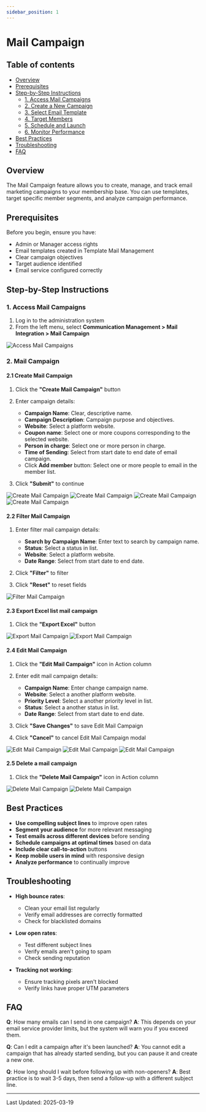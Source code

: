 ```yaml
---
sidebar_position: 1
---
```

# Mail Campaign

## Table of contents
- [Overview](#overview)
- [Prerequisites](#prerequisites)
- [Step-by-Step Instructions](#step-by-step-instructions)
  - [1. Access Mail Campaigns](#1-access-mail-campaigns)
  - [2. Create a New Campaign](#2-create-a-new-campaign)
  - [3. Select Email Template](#3-select-email-template)
  - [4. Target Members](#4-target-members)
  - [5. Schedule and Launch](#5-schedule-and-launch)
  - [6. Monitor Performance](#6-monitor-performance)
- [Best Practices](#best-practices)
- [Troubleshooting](#troubleshooting)
- [FAQ](#faq)

## Overview

The Mail Campaign feature allows you to create, manage, and track email marketing campaigns to your membership base. You can use templates, target specific member segments, and analyze campaign performance.

## Prerequisites

Before you begin, ensure you have:
- Admin or Manager access rights
- Email templates created in Template Mail Management
- Clear campaign objectives
- Target audience identified
- Email service configured correctly

## Step-by-Step Instructions

### 1. Access Mail Campaigns

1. Log in to the administration system
2. From the left menu, select **Communication Management > Mail Integration > Mail Campaign**

![Access Mail Campaigns](./imgs/01-mail-campaign/01-mail-campaign.png)

### 2. Mail Campaign
#### 2.1 Create Mail Campaign

1. Click the **"Create Mail Campaign"** button
2. Enter campaign details:
   - **Campaign Name**: Clear, descriptive name.
   - **Campaign Description**: Campaign purpose and objectives.
   - **Website**: Select a platform website.
   - **Coupon name**: Select one or more coupons corresponding to the selected website.
   - **Person in charge**: Select one or more person in charge.
   - **Time of Sending**: Select from start date to end date of email campaign.
   - Click **Add member** button: Select one or more people to email in the member list.

3. Click **"Submit"** to continue

![Create Mail Campaign](./imgs/01-mail-campaign/02-mail-campaign-create.png)
![Create Mail Campaign](./imgs/01-mail-campaign/04-mail-campaign-create-input-info.png)
![Create Mail Campaign](./imgs/01-mail-campaign/05-mail-campaign-create-addmember.png)
![Create Mail Campaign](./imgs/01-mail-campaign/06-mail-campaign-create-submit.png)

#### 2.2 Filter Mail Campaign
1. Enter filter mail campaign details:
   - **Search by Campaign Name**: Enter text to search by campaign name.
   - **Status**: Select a status in list.
   - **Website**: Select a platform website.
   - **Date Range**: Select from start date to end date.

2. Click **"Filter"** to filter
3. Click **"Reset"** to reset fields

![Filter Mail Campaign](./imgs/01-mail-campaign/08-mail-campaign-filter.png)

#### 2.3 Export Excel list mail campaign
1. Click the **"Export Excel"** button

![Export Mail Campaign](./imgs/01-mail-campaign/11-mail-campaign-export.png)
![Export Mail Campaign](./imgs/01-mail-campaign/12-mail-campaign-export.png)

#### 2.4 Edit Mail Campaign
1. Click the **"Edit Mail Campaign"** icon in Action column
2. Enter edit mail campaign details:
   - **Campaign Name**: Enter change campaign name.
   - **Website**: Select a another platform website.
   - **Priority Level**: Select a another priority level in list.
   - **Status**: Select a another status in list.
   - **Date Range**: Select from start date to end date.

3. Click **"Save Changes"** to save Edit Mail Campaign 
4. Click **"Cancel"** to cancel Edit Mail Campaign modal

![Edit Mail Campaign](./imgs/01-mail-campaign/13-mail-campaign-edit.png)
![Edit Mail Campaign](./imgs/01-mail-campaign/14-mail-campaign-edit.png)
![Edit Mail Campaign](./imgs/01-mail-campaign/15-mail-campaign-edit.png)

#### 2.5 Delete a mail campaign
1. Click the **"Delete Mail Campaign"** icon in Action column

![Delete Mail Campaign](./imgs/01-mail-campaign/16-mail-campaign-delete.png)
![Delete Mail Campaign](./imgs/01-mail-campaign/17-mail-campaign-delete.png)

## Best Practices

- **Use compelling subject lines** to improve open rates
- **Segment your audience** for more relevant messaging
- **Test emails across different devices** before sending
- **Schedule campaigns at optimal times** based on data
- **Include clear call-to-action** buttons
- **Keep mobile users in mind** with responsive design
- **Analyze performance** to continually improve

## Troubleshooting

- **High bounce rates**:
  - Clean your email list regularly
  - Verify email addresses are correctly formatted
  - Check for blacklisted domains

- **Low open rates**:
  - Test different subject lines
  - Verify emails aren't going to spam
  - Check sending reputation

- **Tracking not working**:
  - Ensure tracking pixels aren't blocked
  - Verify links have proper UTM parameters

## FAQ

**Q**: How many emails can I send in one campaign?
**A**: This depends on your email service provider limits, but the system will warn you if you exceed them.

**Q**: Can I edit a campaign after it's been launched?
**A**: You cannot edit a campaign that has already started sending, but you can pause it and create a new one.

**Q**: How long should I wait before following up with non-openers?
**A**: Best practice is to wait 3-5 days, then send a follow-up with a different subject line.

---
Last Updated: 2025-03-19
